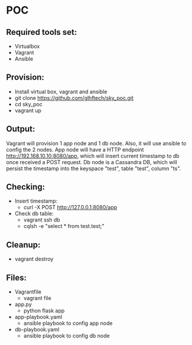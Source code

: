 # POC

## Required tools set:
- Virtualbox
- Vagrant
- Ansible

## Provision:
- Install virtual box, vagrant and ansible
- git clone https://github.com/glhftech/sky_poc.git
- cd sky_poc
- vagrant up

## Output:
Vagrant will provision 1 app node and 1 db node.
Also, it will use ansible to config the 2 nodes.
App node will have a HTTP endpoint http://192.168.10.10:8080/app, which will insert current timestamp to db once received a POST request.
Db node is a Cassandra DB, which will persist the timestamp into the keyspace "test", table "test", column "ts".

## Checking:
- Insert timestamp: 
  - curl -X POST http://127.0.0.1:8080/app
- Check db table: 
  - vagrant ssh db 
  - cqlsh -e "select * from test.test;"

## Cleanup:
- vagrant destroy

## Files:
- Vagrantfile
  - vagrant file
- app.py
  - python flask app
- app-playbook.yaml
  - ansible playbook to config app node
- db-playbook.yaml
  - ansible playbook to config db node
